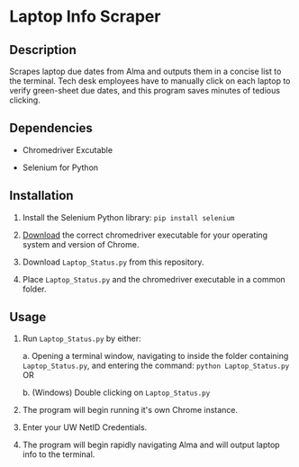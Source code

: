 # Laptop Info Scraper

## Description

Scrapes laptop due dates from Alma and outputs them in a concise list to the terminal. Tech desk employees have to manually click on each laptop to verify green-sheet due dates, and this program saves minutes of tedious clicking.

## Dependencies

* Chromedriver Excutable

* Selenium for Python

## Installation

1. Install the Selenium Python library: `pip install selenium`

2. [Download](https://chromedriver.chromium.org/downloads) the correct chromedriver executable for your operating system and version of Chrome.

3. Download `Laptop_Status.py` from this repository.

4. Place `Laptop_Status.py` and the chromedriver executable in a common folder.

## Usage

1. Run `Laptop_Status.py` by either:

    a. Opening a terminal window, navigating to inside the folder containing `Laptop_Status.py`, and entering the command: `python Laptop_Status.py` OR

    b. (Windows) Double clicking on `Laptop_Status.py`

2. The program will begin running it's own Chrome instance.

3. Enter your UW NetID Credentials.

4. The program will begin rapidly navigating Alma and will output laptop info to the terminal.
